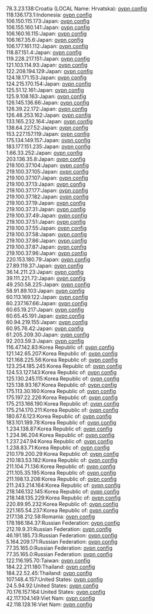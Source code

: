 78.3.23.138:Croatia (LOCAL Name: Hrvatska): [ovpn config](vpn/78_3_23_138.ovpn)  
118.136.173.1:Indonesia: [ovpn config](vpn/118_136_173_1.ovpn)  
106.150.115.173:Japan: [ovpn config](vpn/106_150_115_173.ovpn)  
106.155.160.141:Japan: [ovpn config](vpn/106_155_160_141.ovpn)  
106.160.16.115:Japan: [ovpn config](vpn/106_160_16_115.ovpn)  
106.167.35.6:Japan: [ovpn config](vpn/106_167_35_6.ovpn)  
106.177.161.112:Japan: [ovpn config](vpn/106_177_161_112.ovpn)  
118.87.151.4:Japan: [ovpn config](vpn/118_87_151_4.ovpn)  
119.228.217.151:Japan: [ovpn config](vpn/119_228_217_151.ovpn)  
121.103.114.93:Japan: [ovpn config](vpn/121_103_114_93.ovpn)  
122.208.194.129:Japan: [ovpn config](vpn/122_208_194_129.ovpn)  
124.18.171.153:Japan: [ovpn config](vpn/124_18_171_153.ovpn)  
124.215.170.154:Japan: [ovpn config](vpn/124_215_170_154.ovpn)  
125.51.12.161:Japan: [ovpn config](vpn/125_51_12_161.ovpn)  
125.9.108.163:Japan: [ovpn config](vpn/125_9_108_163.ovpn)  
126.145.136.66:Japan: [ovpn config](vpn/126_145_136_66.ovpn)  
126.39.22.172:Japan: [ovpn config](vpn/126_39_22_172.ovpn)  
126.48.253.162:Japan: [ovpn config](vpn/126_48_253_162.ovpn)  
133.165.232.164:Japan: [ovpn config](vpn/133_165_232_164.ovpn)  
138.64.227.52:Japan: [ovpn config](vpn/138_64_227_52.ovpn)  
153.227.157.119:Japan: [ovpn config](vpn/153_227_157_119.ovpn)  
175.134.149.157:Japan: [ovpn config](vpn/175_134_149_157.ovpn)  
183.177.151.235:Japan: [ovpn config](vpn/183_177_151_235.ovpn)  
1.66.33.252:Japan: [ovpn config](vpn/1_66_33_252.ovpn)  
203.136.35.8:Japan: [ovpn config](vpn/203_136_35_8.ovpn)  
219.100.37.104:Japan: [ovpn config](vpn/219_100_37_104.ovpn)  
219.100.37.105:Japan: [ovpn config](vpn/219_100_37_105.ovpn)  
219.100.37.107:Japan: [ovpn config](vpn/219_100_37_107.ovpn)  
219.100.37.13:Japan: [ovpn config](vpn/219_100_37_13.ovpn)  
219.100.37.177:Japan: [ovpn config](vpn/219_100_37_177.ovpn)  
219.100.37.182:Japan: [ovpn config](vpn/219_100_37_182.ovpn)  
219.100.37.19:Japan: [ovpn config](vpn/219_100_37_19.ovpn)  
219.100.37.31:Japan: [ovpn config](vpn/219_100_37_31.ovpn)  
219.100.37.49:Japan: [ovpn config](vpn/219_100_37_49.ovpn)  
219.100.37.51:Japan: [ovpn config](vpn/219_100_37_51.ovpn)  
219.100.37.55:Japan: [ovpn config](vpn/219_100_37_55.ovpn)  
219.100.37.58:Japan: [ovpn config](vpn/219_100_37_58.ovpn)  
219.100.37.86:Japan: [ovpn config](vpn/219_100_37_86.ovpn)  
219.100.37.87:Japan: [ovpn config](vpn/219_100_37_87.ovpn)  
219.100.37.96:Japan: [ovpn config](vpn/219_100_37_96.ovpn)  
220.153.180.79:Japan: [ovpn config](vpn/220_153_180_79.ovpn)  
27.89.119.37:Japan: [ovpn config](vpn/27_89_119_37.ovpn)  
36.14.211.23:Japan: [ovpn config](vpn/36_14_211_23.ovpn)  
39.111.221.72:Japan: [ovpn config](vpn/39_111_221_72.ovpn)  
49.250.58.225:Japan: [ovpn config](vpn/49_250_58_225.ovpn)  
58.91.89.103:Japan: [ovpn config](vpn/58_91_89_103.ovpn)  
60.113.169.122:Japan: [ovpn config](vpn/60_113_169_122.ovpn)  
60.237.167.66:Japan: [ovpn config](vpn/60_237_167_66.ovpn)  
60.65.19.217:Japan: [ovpn config](vpn/60_65_19_217.ovpn)  
60.65.45.191:Japan: [ovpn config](vpn/60_65_45_191.ovpn)  
60.94.219.155:Japan: [ovpn config](vpn/60_94_219_155.ovpn)  
60.95.76.42:Japan: [ovpn config](vpn/60_95_76_42.ovpn)  
61.205.209.30:Japan: [ovpn config](vpn/61_205_209_30.ovpn)  
92.203.59.3:Japan: [ovpn config](vpn/92_203_59_3.ovpn)  
116.47.142.83:Korea Republic of: [ovpn config](vpn/116_47_142_83.ovpn)  
121.142.65.207:Korea Republic of: [ovpn config](vpn/121_142_65_207.ovpn)  
121.168.225.56:Korea Republic of: [ovpn config](vpn/121_168_225_56.ovpn)  
123.254.185.245:Korea Republic of: [ovpn config](vpn/123_254_185_245.ovpn)  
124.53.127.143:Korea Republic of: [ovpn config](vpn/124_53_127_143.ovpn)  
125.130.245.115:Korea Republic of: [ovpn config](vpn/125_130_245_115.ovpn)  
125.138.93.167:Korea Republic of: [ovpn config](vpn/125_138_93_167.ovpn)  
175.113.30.160:Korea Republic of: [ovpn config](vpn/175_113_30_160.ovpn)  
175.197.22.226:Korea Republic of: [ovpn config](vpn/175_197_22_226.ovpn)  
175.213.166.190:Korea Republic of: [ovpn config](vpn/175_213_166_190.ovpn)  
175.214.170.211:Korea Republic of: [ovpn config](vpn/175_214_170_211.ovpn)  
180.67.6.123:Korea Republic of: [ovpn config](vpn/180_67_6_123.ovpn)  
183.101.189.78:Korea Republic of: [ovpn config](vpn/183_101_189_78.ovpn)  
1.234.138.87:Korea Republic of: [ovpn config](vpn/1_234_138_87.ovpn)  
1.234.96.204:Korea Republic of: [ovpn config](vpn/1_234_96_204.ovpn)  
1.237.247.94:Korea Republic of: [ovpn config](vpn/1_237_247_94.ovpn)  
1.238.83.71:Korea Republic of: [ovpn config](vpn/1_238_83_71.ovpn)  
210.179.200.29:Korea Republic of: [ovpn config](vpn/210_179_200_29.ovpn)  
210.183.53.182:Korea Republic of: [ovpn config](vpn/210_183_53_182.ovpn)  
211.104.71.136:Korea Republic of: [ovpn config](vpn/211_104_71_136.ovpn)  
211.105.35.195:Korea Republic of: [ovpn config](vpn/211_105_35_195.ovpn)  
211.198.13.208:Korea Republic of: [ovpn config](vpn/211_198_13_208.ovpn)  
211.243.214.164:Korea Republic of: [ovpn config](vpn/211_243_214_164.ovpn)  
218.146.132.145:Korea Republic of: [ovpn config](vpn/218_146_132_145.ovpn)  
218.148.135.229:Korea Republic of: [ovpn config](vpn/218_148_135_229.ovpn)  
220.89.95.232:Korea Republic of: [ovpn config](vpn/220_89_95_232.ovpn)  
221.165.54.237:Korea Republic of: [ovpn config](vpn/221_165_54_237.ovpn)  
217.138.212.58:Romania: [ovpn config](vpn/217_138_212_58.ovpn)  
178.186.184.37:Russian Federation: [ovpn config](vpn/178_186_184_37.ovpn)  
212.19.9.31:Russian Federation: [ovpn config](vpn/212_19_9_31.ovpn)  
46.191.185.73:Russian Federation: [ovpn config](vpn/46_191_185_73.ovpn)  
5.164.209.171:Russian Federation: [ovpn config](vpn/5_164_209_171.ovpn)  
77.35.165.0:Russian Federation: [ovpn config](vpn/77_35_165_0.ovpn)  
77.35.165.0:Russian Federation: [ovpn config](vpn/77_35_165_0.ovpn)  
122.116.195.70:Taiwan: [ovpn config](vpn/122_116_195_70.ovpn)  
184.22.211.180:Thailand: [ovpn config](vpn/184_22_211_180.ovpn)  
184.22.52.45:Thailand: [ovpn config](vpn/184_22_52_45.ovpn)  
107.148.4.157:United States: [ovpn config](vpn/107_148_4_157.ovpn)  
24.5.94.92:United States: [ovpn config](vpn/24_5_94_92.ovpn)  
70.176.157.164:United States: [ovpn config](vpn/70_176_157_164.ovpn)  
42.117.104.149:Viet Nam: [ovpn config](vpn/42_117_104_149.ovpn)  
42.118.128.16:Viet Nam: [ovpn config](vpn/42_118_128_16.ovpn)  
